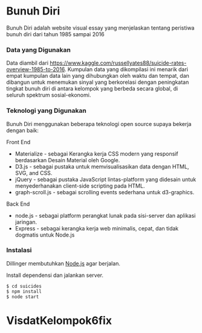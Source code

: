 # Bunuh Diri

Bunuh Diri adalah website visual essay yang menjelaskan tentang peristiwa bunuh diri dari tahun 1985 sampai 2016

### Data yang Digunakan

Data diambil dari https://www.kaggle.com/russellyates88/suicide-rates-overview-1985-to-2016. Kumpulan data yang dikompilasi ini menarik dari empat kumpulan data lain yang dihubungkan oleh waktu dan tempat, dan dibangun untuk menemukan sinyal yang berkorelasi dengan peningkatan tingkat bunuh diri di antara kelompok yang berbeda secara global, di seluruh spektrum sosial-ekonomi.

### Teknologi yang Digunakan

Bunuh Diri menggunakan beberapa teknologi open source supaya bekerja dengan baik:

Front End
* Materialize - sebagai Kerangka kerja CSS modern yang responsif berdasarkan Desain Material oleh Google.
* D3.js - sebagai pustaka untuk memvisualisasikan data dengan HTML, SVG, and CSS.
* jQuery - sebagai pustaka JavaScript lintas-platform yang didesain untuk menyederhanakan client-side scripting pada HTML.
* graph-scroll.js - sebagai scrolling events sederhana untuk d3-graphics.

Back End
* node.js - sebagai platform perangkat lunak pada sisi-server dan aplikasi jaringan.
* Express - sebagai kerangka kerja web minimalis, cepat, dan tidak dogmatis untuk Node.js

### Instalasi

Dillinger membutuhkan [Node.js](https://nodejs.org/) agar berjalan.

Install dependensi dan jalankan server.

```
$ cd suicides
$ npm install
$ node start
```
# VisdatKelompok6fix
